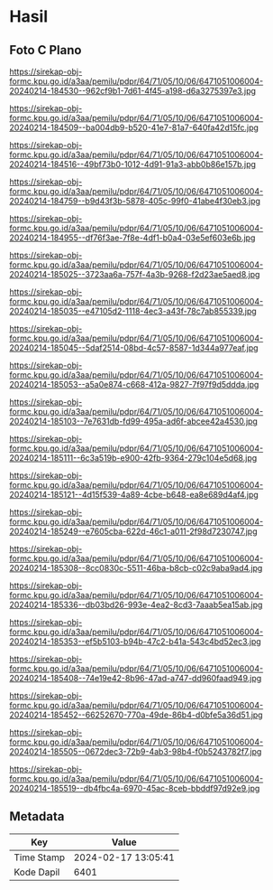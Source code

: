# Hasil

## Foto C Plano

https://sirekap-obj-formc.kpu.go.id/a3aa/pemilu/pdpr/64/71/05/10/06/6471051006004-20240214-184530--962cf9b1-7d61-4f45-a198-d6a3275397e3.jpg

https://sirekap-obj-formc.kpu.go.id/a3aa/pemilu/pdpr/64/71/05/10/06/6471051006004-20240214-184509--ba004db9-b520-41e7-81a7-640fa42d15fc.jpg

https://sirekap-obj-formc.kpu.go.id/a3aa/pemilu/pdpr/64/71/05/10/06/6471051006004-20240214-184516--49bf73b0-1012-4d91-91a3-abb0b86e157b.jpg

https://sirekap-obj-formc.kpu.go.id/a3aa/pemilu/pdpr/64/71/05/10/06/6471051006004-20240214-184759--b9d43f3b-5878-405c-99f0-41abe4f30eb3.jpg

https://sirekap-obj-formc.kpu.go.id/a3aa/pemilu/pdpr/64/71/05/10/06/6471051006004-20240214-184955--df76f3ae-7f8e-4df1-b0a4-03e5ef603e6b.jpg

https://sirekap-obj-formc.kpu.go.id/a3aa/pemilu/pdpr/64/71/05/10/06/6471051006004-20240214-185025--3723aa6a-757f-4a3b-9268-f2d23ae5aed8.jpg

https://sirekap-obj-formc.kpu.go.id/a3aa/pemilu/pdpr/64/71/05/10/06/6471051006004-20240214-185035--e47105d2-1118-4ec3-a43f-78c7ab855339.jpg

https://sirekap-obj-formc.kpu.go.id/a3aa/pemilu/pdpr/64/71/05/10/06/6471051006004-20240214-185045--5daf2514-08bd-4c57-8587-1d344a977eaf.jpg

https://sirekap-obj-formc.kpu.go.id/a3aa/pemilu/pdpr/64/71/05/10/06/6471051006004-20240214-185053--a5a0e874-c668-412a-9827-7f97f9d5ddda.jpg

https://sirekap-obj-formc.kpu.go.id/a3aa/pemilu/pdpr/64/71/05/10/06/6471051006004-20240214-185103--7e7631db-fd99-495a-ad6f-abcee42a4530.jpg

https://sirekap-obj-formc.kpu.go.id/a3aa/pemilu/pdpr/64/71/05/10/06/6471051006004-20240214-185111--6c3a519b-e900-42fb-9364-279c104e5d68.jpg

https://sirekap-obj-formc.kpu.go.id/a3aa/pemilu/pdpr/64/71/05/10/06/6471051006004-20240214-185121--4d15f539-4a89-4cbe-b648-ea8e689d4af4.jpg

https://sirekap-obj-formc.kpu.go.id/a3aa/pemilu/pdpr/64/71/05/10/06/6471051006004-20240214-185249--e7605cba-622d-46c1-a011-2f98d7230747.jpg

https://sirekap-obj-formc.kpu.go.id/a3aa/pemilu/pdpr/64/71/05/10/06/6471051006004-20240214-185308--8cc0830c-5511-46ba-b8cb-c02c9aba9ad4.jpg

https://sirekap-obj-formc.kpu.go.id/a3aa/pemilu/pdpr/64/71/05/10/06/6471051006004-20240214-185336--db03bd26-993e-4ea2-8cd3-7aaab5ea15ab.jpg

https://sirekap-obj-formc.kpu.go.id/a3aa/pemilu/pdpr/64/71/05/10/06/6471051006004-20240214-185353--ef5b5103-b94b-47c2-b41a-543c4bd52ec3.jpg

https://sirekap-obj-formc.kpu.go.id/a3aa/pemilu/pdpr/64/71/05/10/06/6471051006004-20240214-185408--74e19e42-8b96-47ad-a747-dd960faad949.jpg

https://sirekap-obj-formc.kpu.go.id/a3aa/pemilu/pdpr/64/71/05/10/06/6471051006004-20240214-185452--66252670-770a-49de-86b4-d0bfe5a36d51.jpg

https://sirekap-obj-formc.kpu.go.id/a3aa/pemilu/pdpr/64/71/05/10/06/6471051006004-20240214-185505--0672dec3-72b9-4ab3-98b4-f0b5243782f7.jpg

https://sirekap-obj-formc.kpu.go.id/a3aa/pemilu/pdpr/64/71/05/10/06/6471051006004-20240214-185519--db4fbc4a-6970-45ac-8ceb-bbddf97d92e9.jpg


## Metadata

| Key        | Value               |
| ---------- | ------------------- |
| Time Stamp | 2024-02-17 13:05:41 |
| Kode Dapil | 6401                |



